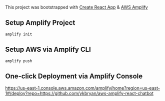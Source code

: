 This project was bootstrapped with [Create React App](https://github.com/facebook/create-react-app) & [AWS Amplify](https://aws-amplify.github.io/docs/js/interactions)

## Setup Amplify Project

```
amplify init
```

## Setup AWS via Amplify CLI

```
amplify push
```

## One-click Deployment via Amplify Console

https://us-east-1.console.aws.amazon.com/amplify/home?region=us-east-1#/deploy?repo=https://github.com/ykbryan/aws-amplify-react-chatbot